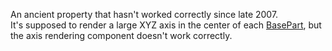 An ancient property that hasn't worked correctly since late 2007.  
It's supposed to render a large XYZ axis in the center of each [BasePart](https://developer.roblox.com/en-us/api-reference/class/BasePart), but the axis rendering component doesn't work correctly.
